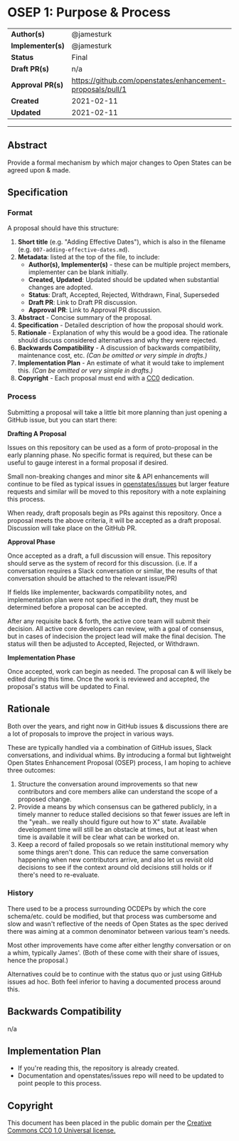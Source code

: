 # OSEP 1: Purpose & Process

|                    |            |
|--------------------|------------|
| **Author(s)**      | @jamesturk |
| **Implementer(s)** | @jamesturk |
| **Status**         |   Final    |
| **Draft PR(s)**    |   n/a      |
| **Approval PR(s)** | https://github.com/openstates/enhancement-proposals/pull/1 |
| **Created**        | 2021-02-11 |
| **Updated**        | 2021-02-11 | 

---

## Abstract

Provide a formal mechanism by which major changes to Open States can be agreed upon & made.

## Specification

### Format

A proposal should have this structure:

1. **Short title** (e.g. "Adding Effective Dates"), which is also in the filename (e.g. `007-adding-effective-dates.md`).
2. **Metadata**: listed at the top of the file, to include:
	- **Author(s), Implementer(s)**  - these can be multiple project members, implementer can be blank initially.
	- **Created, Updated**: Updated should be updated when substantial changes are adopted.
	- **Status**: Draft, Accepted, Rejected, Withdrawn, Final, Superseded
	- **Draft PR**: Link to Draft PR discussion.
	- **Approval PR**: Link to Approval PR discussion.
3. **Abstract** - Concise summary of the proposal.
4. **Specification** - Detailed description of how the proposal should work.
5. **Rationale** - Explanation of why this would be a good idea.  The rationale should discuss considered alternatives and why they were rejected.
6. **Backwards Compatibility** - A discussion of backwards compatibility, maintenance cost, etc.  *(Can be omitted or very simple in drafts.)*
7. **Implementation Plan** - An estimate of what it would take to implement this.  *(Can be omitted or very simple in drafts.)*
8. **Copyright** - Each proposal must end with a [CC0](https://creativecommons.org/publicdomain/zero/1.0/deed) dedication.

### Process

Submitting a proposal will take a little bit more planning than just opening a GitHub issue, but you can start there:

**Drafting A Proposal**

Issues on this repository can be used as a form of proto-proposal in the early planning phase.
No specific format is required, but these can be useful to gauge interest in a formal proposal if desired.

Small non-breaking changes and minor site & API enhancements will continue to be filed as typical issues in
[openstates/issues](https://github.com/openstates/issues/issues) but larger feature requests and similar will be moved to this repository with a note explaining this process.

When ready, draft proposals begin as PRs against this repository.
Once a proposal meets the above criteria, it will be accepted as a draft proposal.  Discussion will take place on the GitHub PR.

**Approval Phase**

Once accepted as a draft, a full discussion will ensue. 
This repository should serve as the system of record for this discussion.
(i.e. If a conversation requires a Slack conversation or similar, the results of that conversation should be attached to the relevant issue/PR)

If fields like implementer, backwards compatibility notes, and implementation plan were not specified in the draft, they must be determined before a proposal can be accepted.

After any requisite back & forth, the active core team will submit their decision.
All active core developers can review, with a goal of consensus, but in cases of indecision the project lead will make the final decision.
The status will then be adjusted to Accepted, Rejected, or Withdrawn.

**Implementation Phase**

Once accepted, work can begin as needed.
The proposal can & will likely be edited during this time.
Once the work is reviewed and accepted, the proposal's status will be updated to Final.

## Rationale

Both over the years, and right now in GitHub issues & discussions there are a lot of proposals to improve the project in various ways.

These are typically handled via a combination of GitHub issues, Slack conversations, and individual whims. By introducing a formal but lightweight Open States Enhancement Proposal (OSEP) process, I am hoping to achieve three outcomes:

1. Structure the conversation around improvements so that new contributors and core members alike can understand the scope of a proposed change.
2. Provide a means by which consensus can be gathered publicly, in a timely manner to reduce stalled decisions so that fewer issues are left in the "yeah.. we really should figure out how to X" state.  Available development time will still be an obstacle at times, but at least when time is available it will be clear what can be worked on.
3. Keep a record of failed proposals so we retain institutional memory why some things aren't done.  This can reduce the same conversation happening when new contributors arrive, and also let us revisit old decisions to see if the context around old decisions still holds or if there's need to re-evaluate.

### History

There used to be a process surrounding OCDEPs by which the core schema/etc. could be modified,
but that process was cumbersome and slow and wasn't reflective of the needs of Open States as the spec derived there was aiming at a common denominator between various team's needs.

Most other improvements have come after either lengthy conversation or on a whim, typically James'.
(Both of these come with their share of issues, hence the proposal.)

Alternatives could be to continue with the status quo or just using GitHub issues ad hoc.
Both feel inferior to having a documented process around this.

## Backwards Compatibility

n/a

## Implementation Plan

- If you're reading this, the repository is already created.
- Documentation and openstates/issues repo will need to be updated to point people to this process.

## Copyright

This document has been placed in the public domain per the [Creative Commons CC0 1.0 Universal license.](https://creativecommons.org/publicdomain/zero/1.0/deed)
